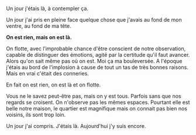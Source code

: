 Un jour j'étais là, à contempler ça.






Un jour j'ai pris en pleine face quelque chose que j'avais au fond de mon ventre, au fond de ma tête.

**On est rien, mais on est là.**

On flotte, avec l’improbable chance d'être conscient de notre observation, capable de distinguer des émotions, agité par la certitude qu'il faut avancer. Alors qu'on sait même pas où on est. Moi ça ma bouleversée. A l'époque j'étais au bord de l'implosion à cause de tout un tas de très bonnes raisons. Mais en vrai c'était des conneries.

En fait on est rien, on est là et on flotte.

Vous ne le savez peut-être pas, mais on y est tous. Parfois sans que nos regards se croisent. On n'observe pas les mêmes espaces. Pourtant elle est belle notre maison, le quartier est magnifique mais on connait pas bien nos voisins, ils sont trop loin.

Un jour j'ai compris. J'étais là. Aujourd'hui j'y suis encore.
